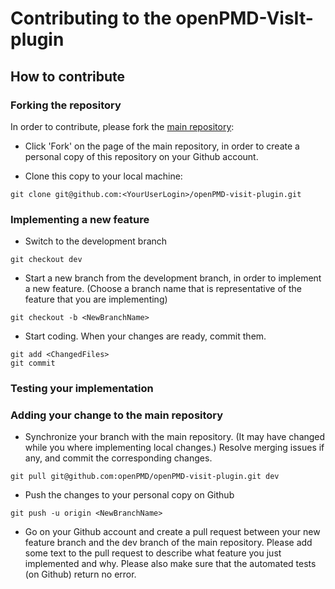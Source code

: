 # Contributing to the openPMD-VisIt-plugin

## How to contribute

### Forking the repository

In order to contribute, please fork the [main repository](https://github.com/openPMD/openPMD-visit-plugin):

- Click 'Fork' on the page of the main repository, in order to create a personal copy of this repository on your Github account. 

- Clone this copy to your local machine:
```
git clone git@github.com:<YourUserLogin>/openPMD-visit-plugin.git
```

### Implementing a new feature

- Switch to the development branch
```
git checkout dev
```

- Start a new branch from the development branch, in order to implement a new feature. (Choose a branch name that is representative of the feature that you are implementing)
```
git checkout -b <NewBranchName>
```

- Start coding. When your changes are ready, commit them.
```
git add <ChangedFiles>
git commit
```

### Testing your implementation

### Adding your change to the main repository

- Synchronize your branch with the main repository. (It may have changed while you where implementing local changes.) Resolve merging issues if any, and commit the corresponding changes.
```
git pull git@github.com:openPMD/openPMD-visit-plugin.git dev
```

- Push the changes to your personal copy on Github
```
git push -u origin <NewBranchName>
```

- Go on your Github account and create a pull request between your new feature branch and the dev branch of the main repository. Please add some text to the pull request to describe what feature you just implemented and why. Please also make sure that the automated tests (on Github) return no error.
